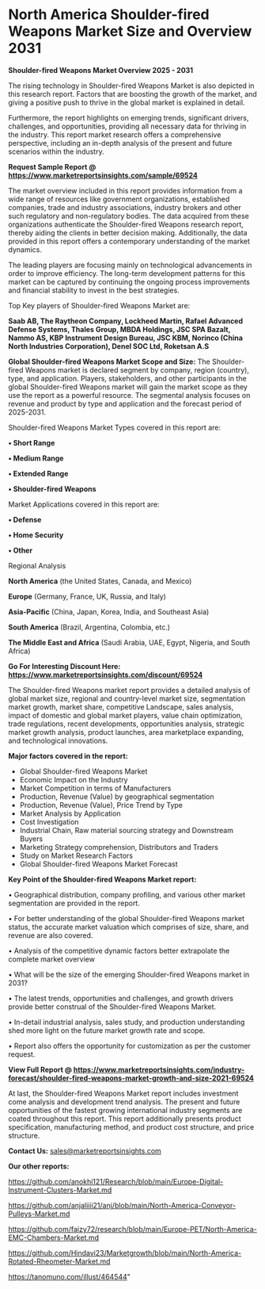 # North America Shoulder-fired Weapons Market Size and Overview 2031

<Strong> Shoulder-fired Weapons Market Overview 2025 - 2031</strong>

The rising technology in Shoulder-fired Weapons Market is also depicted in this research report. Factors that are boosting the growth of the market, and giving a positive push to thrive in the global market is explained in detail.

Furthermore, the report highlights on emerging trends, significant drivers, challenges, and opportunities, providing all necessary data for thriving in the industry. This report market research offers a comprehensive perspective, including an in-depth analysis of the present and future scenarios within the industry.

<strong>Request Sample Report @ <a href=https://www.marketreportsinsights.com/sample/69524>https://www.marketreportsinsights.com/sample/69524</a></strong>

The market overview included in this report provides information from a wide range of resources like government organizations, established companies, trade and industry associations, industry brokers and other such regulatory and non-regulatory bodies. The data acquired from these organizations authenticate the Shoulder-fired Weapons research report, thereby aiding the clients in better decision making. Additionally, the data provided in this report offers a contemporary understanding of the market dynamics.

The leading players are focusing mainly on technological advancements in order to improve efficiency. The long-term development patterns for this market can be captured by continuing the ongoing process improvements and financial stability to invest in the best strategies.

Top Key players of Shoulder-fired Weapons Market are:

<strong>Saab AB, The Raytheon Company, Lockheed Martin, Rafael Advanced Defense Systems, Thales Group, MBDA Holdings, JSC SPA Bazalt, Nammo AS, KBP Instrument Design Bureau, JSC KBM, Norinco (China North Industries Corporation), Denel SOC Ltd, Roketsan A.S</strong>

<strong><b>Global Shoulder-fired Weapons Market Scope and Size:</b></strong>
The Shoulder-fired Weapons market is declared segment by company, region (country), type, and application. Players, stakeholders, and other participants in the global Shoulder-fired Weapons market will gain the market scope as they use the report as a powerful resource. The segmental analysis focuses on revenue and product by type and application and the forecast period of 2025-2031.

Shoulder-fired Weapons Market Types covered in this report are:

<strong>• Short Range

• Medium Range

• Extended Range

• Shoulder-fired Weapons</strong>

Market Applications covered in this report are:

<strong>• Defense

• Home Security

• Other</strong> 

Regional Analysis

<strong>North America</strong> (the United States, Canada, and Mexico)

<strong>Europe</strong> (Germany, France, UK, Russia, and Italy)

<strong>Asia-Pacific</strong> (China, Japan, Korea, India, and Southeast Asia)

<strong>South America</strong> (Brazil, Argentina, Colombia, etc.)

<strong>The Middle East and Africa</strong> (Saudi Arabia, UAE, Egypt, Nigeria, and South Africa)

<strong>Go For Interesting Discount Here: <a href=https://www.marketreportsinsights.com/discount/69524>https://www.marketreportsinsights.com/discount/69524</a></strong>

The Shoulder-fired Weapons market report provides a detailed analysis of global market size, regional and country-level market size, segmentation market growth, market share, competitive Landscape, sales analysis, impact of domestic and global market players, value chain optimization, trade regulations, recent developments, opportunities analysis, strategic market growth analysis, product launches, area marketplace expanding, and technological innovations.

<strong><b>Major factors covered in the report:</b></strong>
<ul>
  <li>Global Shoulder-fired Weapons Market </li>
  <li>Economic Impact on the Industry</li>
  <li>Market Competition in terms of Manufacturers</li>
  <li>Production, Revenue (Value) by geographical segmentation</li>
  <li>Production, Revenue (Value), Price Trend by Type</li>
  <li>Market Analysis by Application</li>
  <li>Cost Investigation</li>
  <li>Industrial Chain, Raw material sourcing strategy and Downstream Buyers</li>
  <li>Marketing Strategy comprehension, Distributors and Traders</li>
  <li>Study on Market Research Factors</li>
  <li>Global Shoulder-fired Weapons Market Forecast</li>
</ul>

<strong><b>Key Point of the Shoulder-fired Weapons Market report:</b></strong>

• Geographical distribution, company profiling, and various other market segmentation are provided in the report.

• For better understanding of the global Shoulder-fired Weapons market status, the accurate market valuation which comprises of size, share, and revenue are also covered.

• Analysis of the competitive dynamic factors better extrapolate the complete market overview

• What will be the size of the emerging Shoulder-fired Weapons market in 2031?

• The latest trends, opportunities and challenges, and growth drivers provide better construal of the Shoulder-fired Weapons Market.

• In-detail industrial analysis, sales study, and production understanding shed more light on the future market growth rate and scope.

• Report also offers the opportunity for customization as per the customer request.

<strong><b>View Full Report @ <a href=https://www.marketreportsinsights.com/industry-forecast/shoulder-fired-weapons-market-growth-and-size-2021-69524>https://www.marketreportsinsights.com/industry-forecast/shoulder-fired-weapons-market-growth-and-size-2021-69524</a></b></strong>


At last, the Shoulder-fired Weapons Market report includes investment come analysis and development trend analysis. The present and future opportunities of the fastest growing international industry segments are coated throughout this report. This report additionally presents product specification, manufacturing method, and product cost structure, and price structure.

<strong>Contact Us:</strong>
sales@marketreportsinsights.com

<strong>Our other reports:</strong>

<a href=https://github.com/anokhi121/Research/blob/main/Europe-Digital-Instrument-Clusters-Market.md>https://github.com/anokhi121/Research/blob/main/Europe-Digital-Instrument-Clusters-Market.md</a>

<a href=https://github.com/anjaliiii21/anj/blob/main/North-America-Conveyor-Pulleys-Market.md>https://github.com/anjaliiii21/anj/blob/main/North-America-Conveyor-Pulleys-Market.md</a>

<a href=https://github.com/faizy72/research/blob/main/Europe-PET/North-America-EMC-Chambers-Market.md>https://github.com/faizy72/research/blob/main/Europe-PET/North-America-EMC-Chambers-Market.md</a>

<a href=https://github.com/Hindavi23/Marketgrowth/blob/main/North-America-Rotated-Rheometer-Market.md>https://github.com/Hindavi23/Marketgrowth/blob/main/North-America-Rotated-Rheometer-Market.md</a>

<a href=https://tanomuno.com/illust/464544>https://tanomuno.com/illust/464544</a>"

